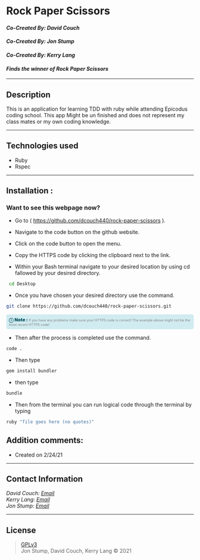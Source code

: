 # Rock Paper Scissors

#### *Co-Created By: David Couch*
#### *Co-Created By: Jon Stump*
#### *Co-Created By: Kerry Lang*
#### *Finds the winner of Rock Paper Scissors*
* * * 

## Description
This is an application for learning TDD with ruby while attending Epicodus coding school. This app Might be un finished and does not represent my class mates or my own coding knowledge.
* * *

## Technologies used
* Ruby
* Rspec

* * *


## Installation : 
### Want to see this webpage now?


* Go to ( https://github.com/dcouch440/rock-paper-scissors ).

*  Navigate to the code button on the github website.

* Click on the code button to open the menu.


- Copy the HTTPS code by clicking the clipboard next to the link.

- Within your Bash terminal navigate to your desired location by using cd fallowed by your desired directory.
```bash
 cd Desktop
``` 

- Once you have chosen your desired directory use the command.
```bash 
git clone https://github.com/dcouch440/rock-paper-scissors.git
```

<div 
  style="
    background-color: #d1ecf1; 
    color: grey; padding: 6px; 
    font-size: 9px; 
    border-radius: 5px; 
    border: 1px solid #d4ecf1; 
    margin-bottom: 12px"
>
  <span 
    style="
      font-size: 12px; 
      font-weight: 600; 
      color: #0c5460;"
  >
    ⓘ
  </span>
  <span 
    style="
      font-size: 12px; 
      font-weight: 900; 
      color: #0c5460;
      margin-bottom: 24px"
  >
    Note : 
  </span> 
  If you have any problems make sure your HTTPS code is correct! The example above might not be the most recent HTTPS code!
</div>

* Then after the process is completed use the command.

``` bash
code .
```

* Then type

``` bash
gem install bundler
```
* then type

``` bash
bundle
```

* Then from the terminal you can run logical code through the terminal by typing

```bash
ruby "file goes here (no quotes)"
```

## Addition comments:
* Created on 2/24/21


* * *

## Contact Information
_David Couch: [Email](dcouch440@gmail.com)_ \
_Kerry Lang: [Email](klang812@gmail.com)_ \
_Jon Stump: [Email](jmstump@gmail.com)_
* * *

## License
> [GPLv3](https://choosealicense.com/licenses/gpl-3.0/)\
> Jon Stump, David Couch, Kerry Lang &copy; 2021

